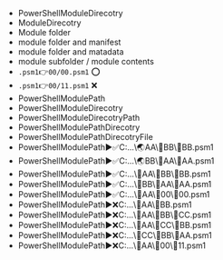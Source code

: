 - PowerShellModuleDirecotry
- ModuleDirecotry
- Module folder
- module folder and manifest
- module folder and matadata
- module subfolder / module contents
- `.psm1`👉`00/00.psm1` ⭕
- `.psm1`👉`00/11.psm1` ❌
- PowerShellModulePath
- PowerShellModuleDirecotry
- PowerShellModuleDirecotryPath
- PowerShellModulePathDirecotry
- PowerShellModulePathDirecotryFile
- PowerShellModulePath▶️✅C:\...\🌏AA\📌BB\📌BB.psm1
- PowerShellModulePath▶️✅C:\...\🌏BB\📌AA\📌AA.psm1
- PowerShellModulePath▶️✅C:\...\📁AA\📁BB\📄BB.psm1
- PowerShellModulePath▶️✅C:\...\📁BB\📁AA\📄AA.psm1
- PowerShellModulePath▶️✅C:\...\📁AA\📁00\📄00.psm1
- PowerShellModulePath▶️❌C:\...\📁AA\📄BB.psm1
- PowerShellModulePath▶️❌C:\...\📁AA\📁BB\📄CC.psm1
- PowerShellModulePath▶️❌C:\...\📁AA\📁CC\📄BB.psm1
- PowerShellModulePath▶️❌C:\...\📁CC\📁BB\📄AA.psm1
- PowerShellModulePath▶️❌C:\...\📁AA\📁00\📄11.psm1
